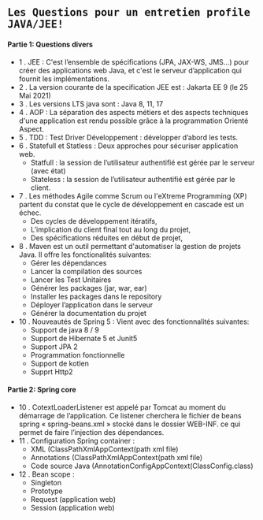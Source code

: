 ## <samp>Les Questions pour un entretien profile JAVA/JEE!</samp>

#### Partie 1: Questions divers

- 1 . JEE : C'est l’ensemble de spécifications (JPA, JAX-WS, JMS...) pour créer des applications web Java, et c'est le serveur d’application qui fournit les implémentations.
- 2 . La version courante de la specification JEE est : Jakarta EE 9 (le 25 Mai 2021)
- 3 .	Les versions LTS java sont : Java 8, 11, 17
- 4 .	AOP : La séparation des aspects métiers et des aspects techniques d'une application est rendu possible grâce à la programmation Orienté Aspect.
- 5 .	TDD : Test Driver Développement : développer d’abord les tests.
- 6 .	Statefull et Statless : Deux approches pour sécuriser application web.
  *  Statfull : la session de l’utilisateur authentifié est gérée par le serveur (avec état)
  *  Stateless : la session de l’utilisateur authentifié est gérée par le client.
- 7 .	Les méthodes Agile comme Scrum ou l'eXtreme Programming (XP) partent du constat que le cycle de développement en cascade est un échec.
  *  Des cycles de développement itératifs,
  *  L’implication du client final tout au long du projet,
  *  Des spécifications réduites en début de projet,
- 8 .	Maven est un outil permettant d'automatiser la gestion de projets Java. Il offre les fonctionalités suivantes: 
  *   Gérer les dépendances
  *   Lancer la compilation des sources
  *   Lancer les Test Unitaires
  *   Générer les packages (jar, war, ear)
  *   Installer les packages dans le repository 
  *   Déployer l’application dans le serveur 
  *   Générer la documentation du projet	
- 10 .	Nouveautés de Spring 5 : Vient avec des fonctionnalités suivantes:
  *  Support de java 8 / 9
  *  Support de Hibernate 5 et Junit5
  *  Support JPA 2
  *  Programmation fonctionnelle
  *  Support de kotlen
  *  Supprt Http2
#### Partie 2: Spring core
- 10 .	CotextLoaderListener est appelé par Tomcat au moment du démarrage de l’application. Ce listener cherchera le fichier de beans spring « spring-beans.xml » stocké dans le dossier WEB-INF. ce qui permet de faire l’injection des dépendances.
- 11 .	Configuration  Spring container :
  *  XML (ClassPathXmlAppContext(path xml file)
  *  Annotations (ClassPathXmlAppContext(path xml file)
  *  Code source Java (AnnotationConfigAppContext(ClassConfig.class)
- 12 .	Bean scope :
  *  Singleton
  *  Prototype
  *  Request (application web)
  *  Session (application web)


